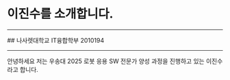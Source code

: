 # 이진수를 소개합니다.
<hr>
## 나사렛대학교 IT융합학부 2010194
<hr>
안녕하세요 저는 우송대 2025 로봇 응용 SW 전문가 양성 과정을 진행하고 있는 이진수라고 합니다.


<!--
**jjkkhh123/jjkkhh123** is a ✨ _special_ ✨ repository because its `README.md` (this file) appears on your GitHub profile.

Here are some ideas to get you started:

- 🔭 I’m currently working on ...
- 🌱 I’m currently learning ...
- 👯 I’m looking to collaborate on ...
- 🤔 I’m looking for help with ...
- 💬 Ask me about ...
- 📫 How to reach me: ...
- 😄 Pronouns: ...
- ⚡ Fun fact: ...
-->
